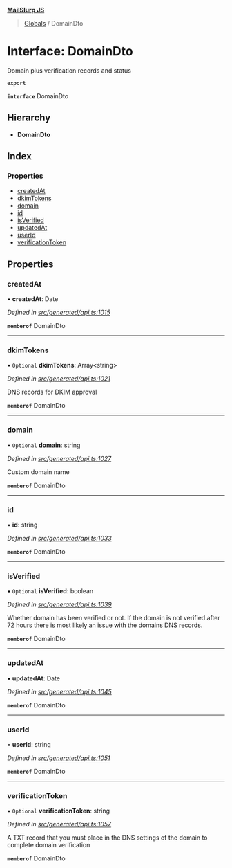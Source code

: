 **[MailSlurp JS](../README.md)**

> [Globals](../README.md) / DomainDto

# Interface: DomainDto

Domain plus verification records and status

**`export`** 

**`interface`** DomainDto

## Hierarchy

* **DomainDto**

## Index

### Properties

* [createdAt](domaindto.md#createdat)
* [dkimTokens](domaindto.md#dkimtokens)
* [domain](domaindto.md#domain)
* [id](domaindto.md#id)
* [isVerified](domaindto.md#isverified)
* [updatedAt](domaindto.md#updatedat)
* [userId](domaindto.md#userid)
* [verificationToken](domaindto.md#verificationtoken)

## Properties

### createdAt

•  **createdAt**: Date

*Defined in [src/generated/api.ts:1015](https://github.com/mailslurp/mailslurp-client/blob/8726614/src/generated/api.ts#L1015)*

**`memberof`** DomainDto

___

### dkimTokens

• `Optional` **dkimTokens**: Array\<string>

*Defined in [src/generated/api.ts:1021](https://github.com/mailslurp/mailslurp-client/blob/8726614/src/generated/api.ts#L1021)*

DNS records for DKIM approval

**`memberof`** DomainDto

___

### domain

• `Optional` **domain**: string

*Defined in [src/generated/api.ts:1027](https://github.com/mailslurp/mailslurp-client/blob/8726614/src/generated/api.ts#L1027)*

Custom domain name

**`memberof`** DomainDto

___

### id

•  **id**: string

*Defined in [src/generated/api.ts:1033](https://github.com/mailslurp/mailslurp-client/blob/8726614/src/generated/api.ts#L1033)*

**`memberof`** DomainDto

___

### isVerified

• `Optional` **isVerified**: boolean

*Defined in [src/generated/api.ts:1039](https://github.com/mailslurp/mailslurp-client/blob/8726614/src/generated/api.ts#L1039)*

Whether domain has been verified or not. If the domain is not verified after 72 hours there is most likely an issue with the domains DNS records.

**`memberof`** DomainDto

___

### updatedAt

•  **updatedAt**: Date

*Defined in [src/generated/api.ts:1045](https://github.com/mailslurp/mailslurp-client/blob/8726614/src/generated/api.ts#L1045)*

**`memberof`** DomainDto

___

### userId

•  **userId**: string

*Defined in [src/generated/api.ts:1051](https://github.com/mailslurp/mailslurp-client/blob/8726614/src/generated/api.ts#L1051)*

**`memberof`** DomainDto

___

### verificationToken

• `Optional` **verificationToken**: string

*Defined in [src/generated/api.ts:1057](https://github.com/mailslurp/mailslurp-client/blob/8726614/src/generated/api.ts#L1057)*

A TXT record that you must place in the DNS settings of the domain to complete domain verification

**`memberof`** DomainDto

